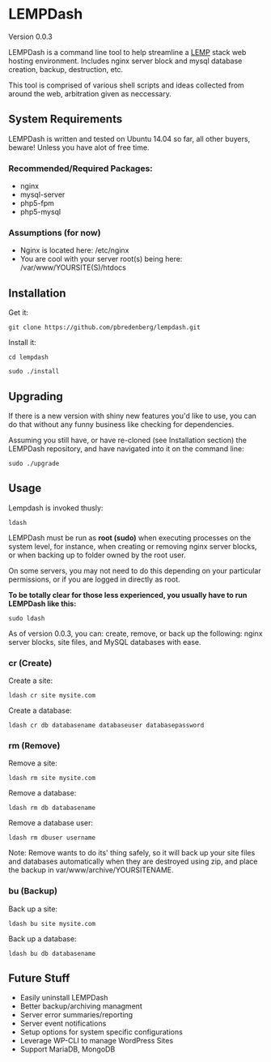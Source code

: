# LEMPDash
Version 0.0.3

LEMPDash is a command line tool to help streamline a [LEMP](https://lemp.io/) stack web hosting environment. Includes nginx server block and mysql database creation, backup, destruction, etc.

This tool is comprised of various shell scripts and ideas collected from around the web, arbitration given as neccessary.

## System Requirements
LEMPDash is written and tested on Ubuntu 14.04 so far, all other buyers, beware! Unless you have alot of free time.

### Recommended/Required Packages:
* nginx
* mysql-server
* php5-fpm
* php5-mysql

### Assumptions (for now)
* Nginx is located here: /etc/nginx
* You are cool with your server root(s) being here: /var/www/YOURSITE(S)/htdocs

## Installation
Get it:

```
git clone https://github.com/pbredenberg/lempdash.git
```

Install it:
```
cd lempdash
```
```
sudo ./install
```

## Upgrading
If there is a new version with shiny new features you'd like to use, you can do that without any funny business like checking for dependencies.

Assuming you still have, or have re-cloned (see Installation section) the LEMPDash repository, and have navigated into it on the command line:

```
sudo ./upgrade
```

## Usage
Lempdash is invoked thusly:
```
ldash
```

LEMPDash must be run as **root (sudo)** when executing processes on the system level, for instance, when creating or removing nginx server blocks, or when backing up to folder owned by the root user.

On some servers, you may not need to do this depending on your particular permissions, or if you are logged in directly as root.

**To be totally clear for those less experienced, you usually have to run LEMPDash like this:**

```
sudo ldash
```

As of version 0.0.3, you can: create, remove, or back up the following: nginx server blocks, site files, and MySQL databases with ease.

### cr (Create)
Create a site:
```
ldash cr site mysite.com
```

Create a database:
```
ldash cr db databasename databaseuser databasepassword
```

### rm (Remove)
Remove a site:
```
ldash rm site mysite.com
```

Remove a database:
```
ldash rm db databasename
```

Remove a database user:
```
ldash rm dbuser username
```

Note: Remove wants to do its' thing safely, so it will back up your site files and databases automatically when they are destroyed using zip, and place the backup in var/www/archive/YOURSITENAME.

### bu (Backup)
Back up a site:
```
ldash bu site mysite.com
```

Back up a database:
```
ldash bu db databasename
```

## Future Stuff
* Easily uninstall LEMPDash
* Better backup/archiving managment
* Server error summaries/reporting
* Server event notifications
* Setup options for system specific configurations
* Leverage WP-CLI to manage WordPress Sites
* Support MariaDB, MongoDB

